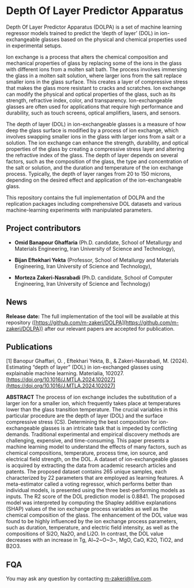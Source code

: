# Depth Of Layer Predictor Apparatus

Depth Of Layer Predictor Apparatus (DOLPA) is a set of machine learning regressor models trained to predict the ‘depth of layer’ (DOL) in ion-exchangeable glasses based on the physical and chemical properties used in experimental setups.

Ion exchange is a process that alters the chemical composition and mechanical properties of glass by replacing some of the ions in the glass with different ions from a molten salt bath.
The process involves immersing the glass in a molten salt solution, where larger ions from the salt replace smaller ions in the glass surface. This creates a layer of compressive stress that makes the glass more resistant to cracks and scratches.
Ion exchange can modify the physical and optical properties of the glass, such as its strength, refractive index, color, and transparency. Ion-exchangeable glasses are often used for applications that require high performance and durability, such as touch screens, optical amplifiers, lasers, and sensors.

The depth of layer (DOL) in ion-exchangeable glasses is a measure of how deep the glass surface is modified by a process of ion exchange, which involves swapping smaller ions in the glass with larger ions from a salt or a solution. The ion exchange can enhance the strength, durability, and optical properties of the glass by creating a compressive stress layer and altering the refractive index of the glass. The depth of layer depends on several factors, such as the composition of the glass, the type and concentration of the salt or solution, and the duration and temperature of the ion exchange process. Typically, the depth of layer ranges from 20 to 150 microns, depending on the desired effect and application of the ion-exchangeable glass.

This repository contains the full implementation of DOLPA and the replication packages including comprehensive DOL datasets and various machine-learning experiments with manipulated parameters.  

## Project contributors
* **Omid Banapour Ghaffaria** (Ph.D. candidate, School of Metallurgy and Materials Engineering, Iran University of Science and Technology), 

* **Bijan Eftekhari Yekta** (Professor, School of Metallurgy and Materials Engineering, Iran University of Science and Technology), 

* **Morteza Zakeri-Nasrabadi** (Ph.D. candidate, School of Computer Engineering, Iran University of Science and Technology)




## News 
**Release date:** The full implementation of the tool will be available at this repository ([https://github.com/m-zakeri/DOLPA](https://github.com/m-zakeri/DOLPA)) after our relevant papers are accepted for publication.


## Publications
[1] Banopur Ghaffari, O. , Eftekhari Yekta, B., & Zakeri-Nasrabadi, M. (2024). Estimating “depth of layer” (DOL) in ion-exchanged glasses using explainable machine learning. Materialia, 102027. [https://doi.org/10.1016/J.MTLA.2024.102027](https://doi.org/10.1016/J.MTLA.2024.102027)

**ABSTRACT** The process of ion exchange includes the substitution of a larger ion for a smaller ion, which frequently takes place at temperatures lower than the glass transition temperature. The crucial variables in this particular procedure are the depth of layer (DOL) and the surface compressive stress (CS). Determining the best composition for ion-exchangeable glasses is an intricate task that is impeded by conflicting demands. Traditional experimental and empirical discovery methods are challenging, expensive, and time-consuming. This paper presents a machine learning model to understand the effects of many factors, such as chemical compositions, temperature, process time, ion source, and electrical field strength, on the DOL. A dataset of ion-exchangeable glasses is acquired by extracting the data from academic research articles and patents. The proposed dataset contains 265 unique samples, each characterized by 22 parameters that are employed as learning features. A meta-estimator called a voting regressor, which performs better than individual models, is presented using the three best-performing models as inputs. The R2 score of the DOL prediction model is 0.8841. The proposed model was interpreted by computing the Shapley additive explanations (SHAP) values of the ion exchange process variables as well as the chemical composition of the glass. The enhancement of the DOL value was found to be highly influenced by the ion exchange process parameters, such as duration, temperature, and electric field intensity, as well as the compositions of Si2O, Na2O, and Li2O. In contrast, the DOL value decreases with an increase in Tg, Al~2~O~3~, MgO, CaO, K2O, TiO2, and B2O3.


## FQA
You may ask any question by contacting m-zakeri@live.com.

